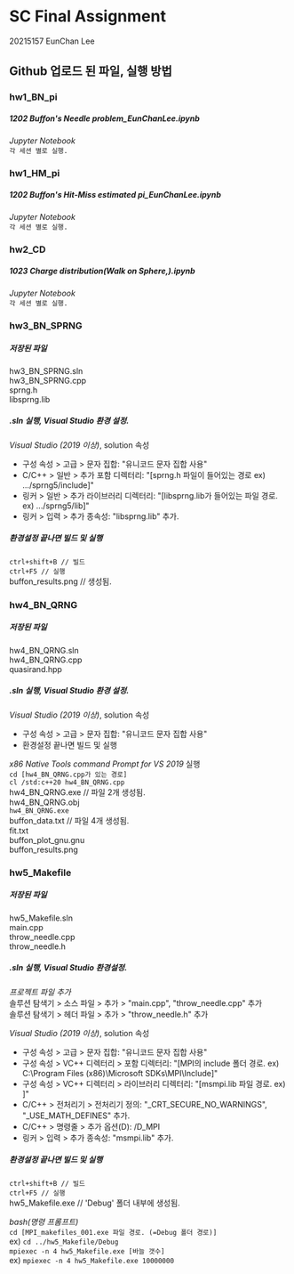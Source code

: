 # SC Final Assignment
20215157 EunChan Lee

## Github 업로드 된 파일, 실행 방법

### hw1_BN_pi
##### 1202 Buffon's Needle problem_EunChanLee.ipynb  
*Jupyter Notebook*  
`각 세션 별로 실행.`

  
### hw1_HM_pi
##### 1202 Buffon's Hit-Miss estimated pi_EunChanLee.ipynb  
*Jupyter Notebook*  
`각 세션 별로 실행.`


### hw2_CD
##### 1023 Charge distribution(Walk on Sphere,).ipynb
*Jupyter Notebook*  
`각 세션 별로 실행.`


### hw3_BN_SPRNG
##### 저장된 파일
hw3_BN_SPRNG.sln  
hw3_BN_SPRNG.cpp  
sprng.h  
libsprng.lib  

##### .sln 실행, Visual Studio 환경 설정.
*Visual Studio (2019 이상)*, solution 속성  
- 구성 속성 > 고급 > 문자 집합: "유니코드 문자 집합 사용"  
- C/C++ > 일반 > 추가 포함 디렉터리: "[sprng.h 파일이 들어있는 경로 ex) .../sprng5/include]"
- 링커 > 일반 > 추가 라이브러리 디렉터리: "[libsprng.lib가 들어있는 파일 경로. ex) .../sprng5/lib]"
- 링커 > 입력 > 추가 종속성: "libsprng.lib" 추가.

##### 환경설정 끝나면 빌드 및 실행
`ctrl+shift+B // 빌드`  
`ctrl+F5 // 실행`  
buffon_results.png // 생성됨.  


### hw4_BN_QRNG
##### 저장된 파일
hw4_BN_QRNG.sln  
hw4_BN_QRNG.cpp  
quasirand.hpp  

##### .sln 실행, Visual Studio 환경 설정.
*Visual Studio (2019 이상)*, solution 속성  
- 구성 속성 > 고급 > 문자 집합: "유니코드 문자 집합 사용"  
- 환경설정 끝나면 빌드 및 실행  

*x86 Native Tools command Prompt for VS 2019* 실행  
`cd [hw4_BN_QRNG.cpp가 있는 경로]`  
`cl /std:c++20 hw4_BN_QRNG.cpp`  
hw4_BN_QRNG.exe // 파일 2개 생성됨.  
hw4_BN_QRNG.obj   
`hw4_BN_QRNG.exe`  
buffon_data.txt // 파일 4개 생성됨.  
fit.txt  
buffon_plot_gnu.gnu  
buffon_results.png  

### hw5_Makefile
##### 저장된 파일
hw5_Makefile.sln  
main.cpp  
throw_needle.cpp  
throw_needle.h  

##### .sln 실행, Visual Studio 환경설정.
*프로젝트 파일 추가*  
	솔루션 탐색기 > 소스 파일 > 추가 > "main.cpp", "throw_needle.cpp" 추가  
	솔루션 탐색기 > 헤더 파일 > 추가 > "throw_needle.h" 추가  

*Visual Studio (2019 이상)*, solution 속성  
- 구성 속성 > 고급 > 문자 집합: "유니코드 문자 집합 사용"
- 구성 속성 > VC++ 디렉터리 > 포함 디렉터리: "[MPI의 include 폴더 경로. ex) C:\Program Files (x86)\Microsoft SDKs\MPI\Include]"
- 구성 속성 > VC++ 디렉터리 > 라이브러리 디렉터리: "[msmpi.lib 파일 경로. ex) ]"
- C/C++ > 전처리기 > 전처리기 정의: "_CRT_SECURE_NO_WARNINGS", "_USE_MATH_DEFINES" 추가.
- C/C++ > 명령줄 > 추가 옵션(D): /D_MPI
- 링커 > 입력 > 추가 종속성: "msmpi.lib" 추가.

##### 환경설정 끝나면 빌드 및 실행
`ctrl+shift+B // 빌드`  
`ctrl+F5 // 실행`  
hw5_Makefile.exe // 'Debug' 폴더 내부에 생성됨.  

*bash(명령 프롬프트)*  
`cd [MPI_makefiles_001.exe 파일 경로. (=Debug 폴더 경로)]`  
ex) `cd ../hw5_Makefile/Debug`  
`mpiexec -n 4 hw5_Makefile.exe [바늘 갯수]`  
ex) `mpiexec -n 4 hw5_Makefile.exe 10000000`  
